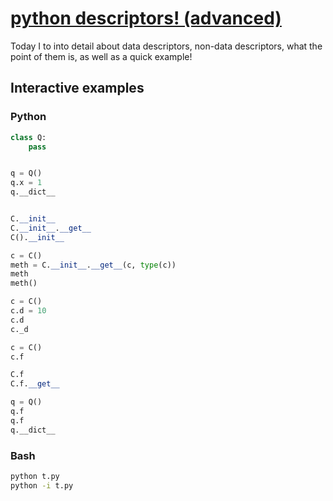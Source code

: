 # [python descriptors! (advanced)](https://youtu.be/vBys0SwYvCQ)

Today I to into detail about data descriptors, non-data descriptors, what the point of them is, as well as a quick example!

## Interactive examples

### Python

```python
class Q:
    pass


q = Q()
q.x = 1
q.__dict__


C.__init__
C.__init__.__get__
C().__init__

c = C()
meth = C.__init__.__get__(c, type(c))
meth
meth()

c = C()
c.d = 10
c.d
c._d

c = C()
c.f

C.f
C.f.__get__

q = Q()
q.f
q.f
q.__dict__
```

### Bash

```bash
python t.py
python -i t.py
```

